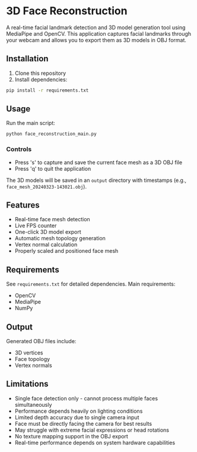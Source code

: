 # 3D Face Reconstruction

A real-time facial landmark detection and 3D model generation tool using MediaPipe and OpenCV. This application captures facial landmarks through your webcam and allows you to export them as 3D models in OBJ format.

## Installation

1. Clone this repository
2. Install dependencies:
```bash
pip install -r requirements.txt
```

## Usage

Run the main script:
```bash
python face_reconstruction_main.py
```

### Controls
- Press 's' to capture and save the current face mesh as a 3D OBJ file
- Press 'q' to quit the application

The 3D models will be saved in an `output` directory with timestamps (e.g., `face_mesh_20240323-143021.obj`).

## Features

- Real-time face mesh detection
- Live FPS counter
- One-click 3D model export
- Automatic mesh topology generation
- Vertex normal calculation
- Properly scaled and positioned face mesh

## Requirements

See `requirements.txt` for detailed dependencies. Main requirements:
- OpenCV
- MediaPipe
- NumPy

## Output

Generated OBJ files include:
- 3D vertices
- Face topology
- Vertex normals

## Limitations

- Single face detection only - cannot process multiple faces simultaneously
- Performance depends heavily on lighting conditions
- Limited depth accuracy due to single camera input
- Face must be directly facing the camera for best results
- May struggle with extreme facial expressions or head rotations
- No texture mapping support in the OBJ export
- Real-time performance depends on system hardware capabilities
